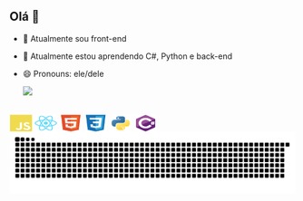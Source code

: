 ## Olá 👋

- 🔭 Atualmente sou front-end
- 🌱 Atualmente estou aprendendo C#, Python e back-end
- 😄 Pronouns: ele/dele

  <img src="https://github-readme-stats.vercel.app/api?username=L7noxy&show_icons=true&hide=contribs,prs&cache_seconds=86400&theme=midnight-purple"/>

<div style="display: inline_block"><br>
  <img align="center"  height="30" width="40" src="https://raw.githubusercontent.com/devicons/devicon/master/icons/javascript/javascript-plain.svg">
  <img align="center"  height="30" width="40" src="https://raw.githubusercontent.com/devicons/devicon/master/icons/react/react-original.svg">
  <img align="center"  height="30" width="40" src="https://raw.githubusercontent.com/devicons/devicon/master/icons/html5/html5-original.svg">
  <img align="center"  height="30" width="40" src="https://raw.githubusercontent.com/devicons/devicon/master/icons/css3/css3-original.svg">
  <img align="center"  height="30" width="40" src="https://raw.githubusercontent.com/devicons/devicon/master/icons/python/python-original.svg">
  <img align="center"  height="30" width="40" src="https://raw.githubusercontent.com/devicons/devicon/master/icons/csharp/csharp-original.svg">
</div>

<picture align="center">
  <source media="(prefers-color-scheme: dark)" srcset="https://raw.githubusercontent.com/L7noxy/L7noxy/output/github-contribution-grid-snake-dark.svg">
  <source media="(prefers-color-scheme: light)" srcset="https://raw.githubusercontent.com/L7noxy/L7noxy/output/github-contribution-grid-snake-dark.svg">
  <img align="center" alt="github contribution grid snake animation" src="https://raw.githubusercontent.com/L7noxy/L7noxy/output/github-contribution-grid-snake.svg">
</picture>
